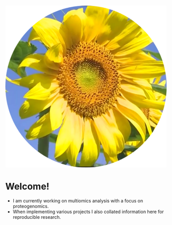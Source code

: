 ![](gansubaiyin.svg)

# Welcome!

- I am currently working on multiomics analysis with a focus on proteogenomics.
- When implementing various projects I also collated information here for reproducible research.
